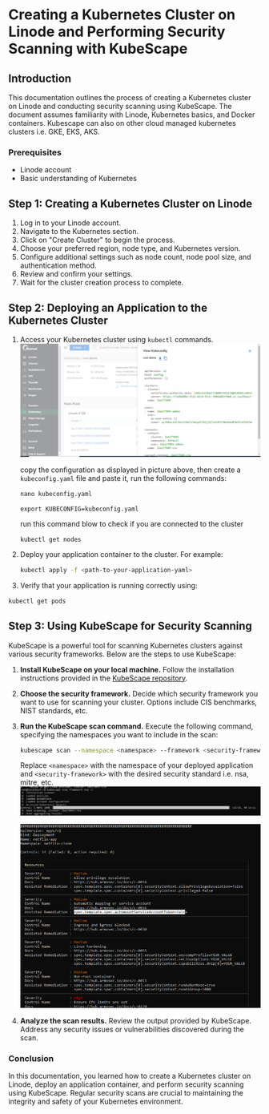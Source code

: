 # Creating a Kubernetes Cluster on Linode and Performing Security Scanning with KubeScape

## Introduction
This documentation outlines the process of creating a Kubernetes cluster on Linode and conducting security scanning using KubeScape. The document assumes familiarity with Linode, Kubernetes basics, and Docker containers. Kubescape can also on other cloud managed kubernetes clusters i.e. GKE, EKS, AKS.

### Prerequisites
- Linode account
- Basic understanding of Kubernetes


## Step 1: Creating a Kubernetes Cluster on Linode
1. Log in to your Linode account.
2. Navigate to the Kubernetes section.
3. Click on "Create Cluster" to begin the process.
4. Choose your preferred region, node type, and Kubernetes version.
5. Configure additional settings such as node count, node pool size, and authentication method.
6. Review and confirm your settings.
7. Wait for the cluster creation process to complete.

## Step 2: Deploying an Application to the Kubernetes Cluster
1. Access your Kubernetes cluster using `kubectl` commands.
   ![](config.png)

   copy the configuration as displayed in picture above, then create a ``kubeconfig.yaml`` file and paste it, run the following commands:
   ```
   nano kubeconfig.yaml
   ```

   ```
   export KUBECONFIG=kubeconfig.yaml
   ```
   run this command blow to check if you are connected to the cluster
   ```
   kubectl get nodes
   ```
2. Deploy your application container to the cluster. For example:
   ```bash
   kubectl apply -f <path-to-your-application-yaml>
   ```
3. Verify that your application is running correctly using:

```bash
kubectl get pods
```
## Step 3: Using KubeScape for Security Scanning

KubeScape is a powerful tool for scanning Kubernetes clusters against various security frameworks. Below are the steps to use KubeScape:

1. **Install KubeScape on your local machine.** Follow the installation instructions provided in the [KubeScape repository](https://github.com/kubescape/kubescape/blob/master/docs/getting-started.md#run-your-first-scan).

2. **Choose the security framework.** Decide which security framework you want to use for scanning your cluster. Options include CIS benchmarks, NIST standards, etc.

3. **Run the KubeScape scan command.** Execute the following command, specifying the namespaces you want to include in the scan:

    ```bash
    kubescape scan --namespace <namespace> --framework <security-framework>
    ```

    Replace `<namespace>` with the namespace of your deployed application and `<security-framework>` with the desired security standard i.e. nsa, mitre, etc.
   ![](scan0.png)

   ![](scan1.png)

5. **Analyze the scan results.** Review the output provided by KubeScape. Address any security issues or vulnerabilities discovered during the scan.

### Conclusion

In this documentation, you learned how to create a Kubernetes cluster on Linode, deploy an application container, and perform security scanning using KubeScape. Regular security scans are crucial to maintaining the integrity and safety of your Kubernetes environment.

   


